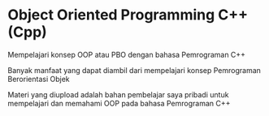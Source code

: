 # Object Oriented Programming C++ (Cpp)

Mempelajari konsep OOP atau PBO dengan bahasa Pemrograman C++

Banyak manfaat yang dapat diambil dari mempelajari konsep Pemrograman Berorientasi Objek 

Materi yang diupload adalah bahan pembelajar saya pribadi untuk mempelajari dan memahami OOP pada bahasa Pemrograman C++